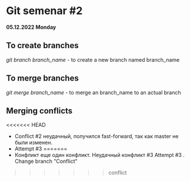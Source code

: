 # Git semenar #2
**05.12.2022 Monday**

## To create branches

*git branch branch_name* - to create a new branch named branch_name



## To merge branches

*git merge branch_name* - to merge an branch_name to an actual branch 

## Merging conflicts

<<<<<<< HEAD
* Conflict #2 неудачный, получился fast-forward, так как master не были изменен.
* Attempt #3
=======
* Конфликт еще один конфликт. Неудачный конфликт #3
Attempt #3 . Change branch "Conflict"
>>>>>>> conflict
